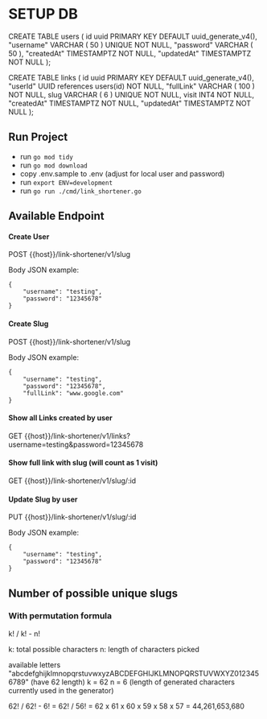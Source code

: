 # SETUP DB
CREATE TABLE users (
	id uuid PRIMARY KEY DEFAULT uuid_generate_v4(),
	"username" VARCHAR ( 50 ) UNIQUE NOT NULL,
	"password" VARCHAR ( 50 ),
	"createdAt" TIMESTAMPTZ NOT NULL,
    "updatedAt" TIMESTAMPTZ NOT NULL
);

CREATE TABLE links (
	id uuid PRIMARY KEY DEFAULT uuid_generate_v4(),
	"userId" UUID references users(id) NOT NULL,
	"fullLink" VARCHAR ( 100 ) NOT NULL,
	slug VARCHAR ( 6 ) UNIQUE NOT NULL,
	visit INT4 NOT NULL,
	"createdAt" TIMESTAMPTZ NOT NULL,
    "updatedAt" TIMESTAMPTZ NOT NULL
);

## Run Project

- run `go mod tidy`
- run `go mod download`
- copy .env.sample to .env (adjust for local user and password)
- run `export ENV=development`
- run `go run ./cmd/link_shortener.go`


## Available Endpoint

#### Create User
POST {{host}}/link-shortener/v1/slug

Body JSON example:
```
{
    "username": "testing",
    "password": "12345678"
}
```

#### Create Slug
POST {{host}}/link-shortener/v1/slug

Body JSON example:
```
{
    "username": "testing",
    "password": "12345678",
    "fullLink": "www.google.com"
}
```

#### Show all Links created by user
GET {{host}}/link-shortener/v1/links?username=testing&password=12345678

#### Show full link with slug (will count as 1 visit)
GET {{host}}/link-shortener/v1/slug/:id

#### Update Slug by user
PUT {{host}}/link-shortener/v1/slug/:id

Body JSON example:
```
{
    "username": "testing",
    "password": "12345678"
}
```


## Number of possible unique slugs

### With permutation formula
k! / k! - n!

k: total possible characters
n: length of characters picked

available letters "abcdefghijklmnopqrstuvwxyzABCDEFGHIJKLMNOPQRSTUVWXYZ0123456789" (have 62 length)
k = 62
n = 6 (length of generated characters currently used in the generator)

62! / 62! - 6!
= 62! / 56!
= 62 x 61 x 60 x 59 x 58 x 57
= 44,261,653,680